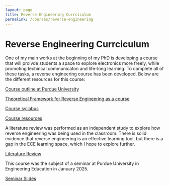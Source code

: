 ```yaml
---
layout: page
title: Reverse Engineering Currciculum
permalink: /courses/reverse-engineering
---
```


# Reverse Engineering Currciculum

One of my main works at the beginning of my PhD is developing a course that will proivde students a space to explore electronics more freely, while promoting techincal communicaton and life-long learning.  To complete all of these tasks, a reverse engineering course has been developed.  Below are the different resources for this course:

[Course outline at Purdue University](https://purdue0-my.sharepoint.com/:x:/g/personal/btmannin_purdue_edu/EeeheHDieFBNlFQWLHX2BYcBhHNgxmslS-zObXaPFsf9iQ?e=IpfjLv)

[Theoretical Framework for Reverse Engineering as a course](https://purdue0-my.sharepoint.com/:w:/g/personal/btmannin_purdue_edu/EXF8QX7lJsRLs4VMcQZF-w0BJrcmGq_dLNjfvcdT4DCZGw?e=0Ac3Fl)

[Course syllabus](https://www.overleaf.com/read/nymgctqfvpzb#89cf9e)

[Course resources](https://www.overleaf.com/read/nzmbkxcrnnmq#cad7f4)

A literature review was performed as an independent study to explore how reverse engineering was being used in the classroom.  There is solid evidence that reverse engineering is an effective learning tool, but there is a gap in the ECE learning space, which I hope to explore further.

[Literature Review](https://www.overleaf.com/read/crcpwpczqqwn#0fc5bd)

This course was the subject of a seminar at Purdue University in Engineering Education in January 2025.

[Seminar Slides](https://purdue0-my.sharepoint.com/:p:/g/personal/btmannin_purdue_edu/EaTlguLjFD5JucMvBvq9TeYBgnfazyV8hA09alACHi69Yg?e=hj0lqy)